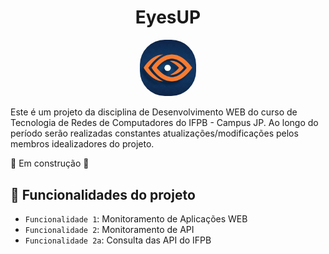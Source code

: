 
<h1 align="center"> EyesUP </h1>

<p align="center"><img src="./public/assets/small.jpg" alt="logo EyesUP" width="90px" style="border-radius: 40px;"></p>

Este é um projeto da disciplina de Desenvolvimento WEB do curso de Tecnologia de Redes de Computadores do IFPB - Campus JP. Ao longo do período serão realizadas constantes atualizações/modificações pelos membros idealizadores do projeto.


:construction: Em construção  :construction:
## :hammer: Funcionalidades do projeto

- `Funcionalidade 1`: Monitoramento de Aplicações WEB
- `Funcionalidade 2`: Monitoramento de API
- `Funcionalidade 2a`: Consulta das API do IFPB

